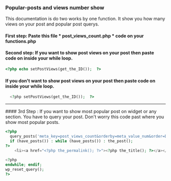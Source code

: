 ### Popular-posts and views number show
This documentation is do two works by one function. It show you how many views on your post and popular post querys.

#### First step: Paste this file * post_views_count.php * code on your functions.php 

#### Second step: If you want to show post views on your post then paste code on inside your while loop.
```php
<?php echo setPostViews(get_the_ID());  ?>
```


#### If you don't want to show post views on your post then paste code on inside your while loop.
```php
  <?php setPostViews(get_the_ID());  ?>
```
<hr>
#### 3rd Step : If you want to show most popular post on widget or any section. You have to query your post. Don't worry this code past where you show most popular posts.

```php
<?php
  query_posts('meta_key=post_views_count&orderby=meta_value_num&order=DESC&posts_per_page=3'); //posts_per_page=3 means show just 3 post on page.you can change int digit posts_per_page=5 
  if (have_posts()) : while (have_posts()) : the_post();
?>
    <li><a href="<?php the_permalink(); ?>"><?php the_title(); ?></a></li>
    
<?php
endwhile; endif;
wp_reset_query();
?>
```
